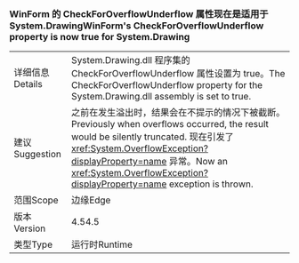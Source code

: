 ### <a name="winforms-checkforoverflowunderflow-property-is-now-true-for-systemdrawing"></a><span data-ttu-id="593ac-101">WinForm 的 CheckForOverflowUnderflow 属性现在是适用于 System.Drawing</span><span class="sxs-lookup"><span data-stu-id="593ac-101">WinForm's CheckForOverflowUnderflow property is now true for System.Drawing</span></span>

|   |   |
|---|---|
|<span data-ttu-id="593ac-102">详细信息</span><span class="sxs-lookup"><span data-stu-id="593ac-102">Details</span></span>|<span data-ttu-id="593ac-103">System.Drawing.dll 程序集的 CheckForOverflowUnderflow 属性设置为 true。</span><span class="sxs-lookup"><span data-stu-id="593ac-103">The CheckForOverflowUnderflow property for the System.Drawing.dll assembly is set to true.</span></span>|
|<span data-ttu-id="593ac-104">建议</span><span class="sxs-lookup"><span data-stu-id="593ac-104">Suggestion</span></span>|<span data-ttu-id="593ac-105">之前在发生溢出时，结果会在不提示的情况下被截断。</span><span class="sxs-lookup"><span data-stu-id="593ac-105">Previously when overflows occurred, the result would be silently truncated.</span></span> <span data-ttu-id="593ac-106">现在引发了 <xref:System.OverflowException?displayProperty=name> 异常。</span><span class="sxs-lookup"><span data-stu-id="593ac-106">Now an <xref:System.OverflowException?displayProperty=name> exception is thrown.</span></span>|
|<span data-ttu-id="593ac-107">范围</span><span class="sxs-lookup"><span data-stu-id="593ac-107">Scope</span></span>|<span data-ttu-id="593ac-108">边缘</span><span class="sxs-lookup"><span data-stu-id="593ac-108">Edge</span></span>|
|<span data-ttu-id="593ac-109">版本</span><span class="sxs-lookup"><span data-stu-id="593ac-109">Version</span></span>|<span data-ttu-id="593ac-110">4.5</span><span class="sxs-lookup"><span data-stu-id="593ac-110">4.5</span></span>|
|<span data-ttu-id="593ac-111">类型</span><span class="sxs-lookup"><span data-stu-id="593ac-111">Type</span></span>|<span data-ttu-id="593ac-112">运行时</span><span class="sxs-lookup"><span data-stu-id="593ac-112">Runtime</span></span>|

